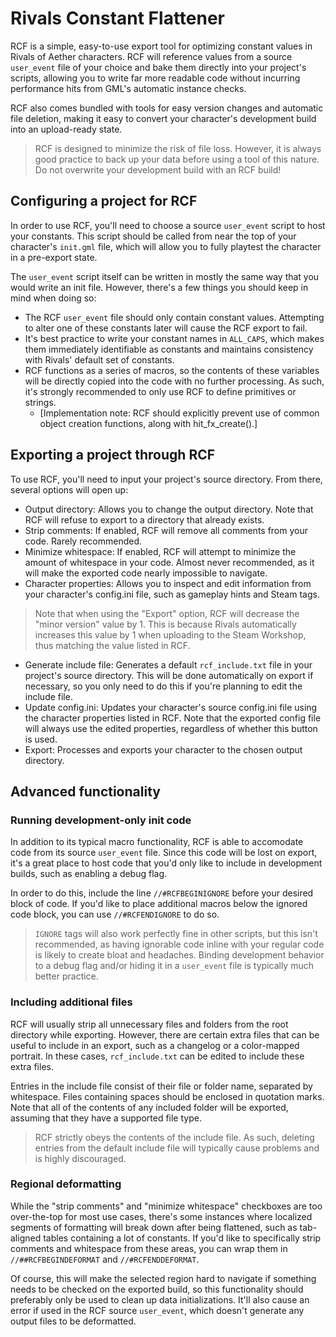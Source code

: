 # Rivals Constant Flattener

RCF is a simple, easy-to-use export tool for optimizing constant values in Rivals of Aether characters. RCF will reference values from a source ``user_event`` file of your choice and bake them directly into your project's scripts, allowing you to write far more readable code without incurring performance hits from GML's automatic instance checks.

RCF also comes bundled with tools for easy version changes and automatic file deletion, making it easy to convert your character's development build into an upload-ready state.

> RCF is designed to minimize the risk of file loss. However, it is always good practice to back up your data before using a tool of this nature. Do not overwrite your development build with an RCF build!

## Configuring a project for RCF
In order to use RCF, you'll need to choose a source ``user_event`` script to host your constants. This script should be called from near the top of your character's ``init.gml`` file, which will allow you to fully playtest the character in a pre-export state.

The ``user_event`` script itself can be written in mostly the same way that you would write an init file. However, there's a few things you should keep in mind when doing so:
- The RCF ``user_event`` file should only contain constant values. Attempting to alter one of these constants later will cause the RCF export to fail.
- It's best practice to write your constant names in ``ALL_CAPS``, which makes them immediately identifiable as constants and maintains consistency with Rivals' default set of constants.
- RCF functions as a series of macros, so the contents of these variables will be directly copied into the code with no further processing. As such, it's strongly recommended to only use RCF to define primitives or strings.
	- \[Implementation note: RCF should explicitly prevent use of common object creation functions, along with hit_fx_create().\]

## Exporting a project through RCF
To use RCF, you'll need to input your project's source directory. From there, several options will open up:
- Output directory: Allows you to change the output directory. Note that RCF will refuse to export to a directory that already exists.
- Strip comments: If enabled, RCF will remove all comments from your code. Rarely recommended.
- Minimize whitespace: If enabled, RCF will attempt to minimize the amount of whitespace in your code. Almost never recommended, as it will make the exported code nearly impossible to navigate.
- Character properties: Allows you to inspect and edit information from your character's config.ini file, such as gameplay hints and Steam tags.
> Note that when using the "Export" option, RCF will decrease the "minor version" value by 1. This is because Rivals automatically increases this value by 1 when uploading to the Steam Workshop, thus matching the value listed in RCF.
- Generate include file: Generates a default ``rcf_include.txt`` file in your project's source directory. This will be done automatically on export if necessary, so you only need to do this if you're planning to edit the include file.
- Update config.ini: Updates your character's source config.ini file using the character properties listed in RCF. Note that the exported config file will always use the edited properties, regardless of whether this button is used.
- Export: Processes and exports your character to the chosen output directory.

## Advanced functionality

### Running development-only init code
In addition to its typical macro functionality, RCF is able to accomodate code from its source ``user_event`` file. Since this code will be lost on export, it's a great place to host code that you'd only like to include in development builds, such as enabling a debug flag.

In order to do this, include the line ``//#RCFBEGINIGNORE`` before your desired block of code. If you'd like to place additional macros below the ignored code block, you can use ``//#RCFENDIGNORE`` to do so.

> ``IGNORE`` tags will also work perfectly fine in other scripts, but this isn't recommended, as having ignorable code inline with your regular code is likely to create bloat and headaches. Binding development behavior to a debug flag and/or hiding it in a ``user_event`` file is typically much better practice.

### Including additional files
RCF will usually strip all unnecessary files and folders from the root directory while exporting. However, there are certain extra files that can be useful to include in an export, such as a changelog or a color-mapped portrait. In these cases, ``rcf_include.txt`` can be edited to include these extra files.

Entries in the include file consist of their file or folder name, separated by whitespace. Files containing spaces should be enclosed in quotation marks. Note that all of the contents of any included folder will be exported, assuming that they have a supported file type.

> RCF strictly obeys the contents of the include file. As such, deleting entries from the default include file will typically cause problems and is highly discouraged.

### Regional deformatting
While the "strip comments" and "minimize whitespace" checkboxes are too over-the-top for most use cases, there's some instances where localized segments of formatting will break down after being flattened, such as tab-aligned tables containing a lot of constants. If you'd like to specifically strip comments and whitespace from these areas, you can wrap them in ``//##RCFBEGINDEFORMAT`` and ``//#RCFENDDEFORMAT``.

Of course, this will make the selected region hard to navigate if something needs to be checked on the exported build, so this functionality should preferably only be used to clean up data initializations. It'll also cause an error if used in the RCF source ``user_event``, which doesn't generate any output files to be deformatted.